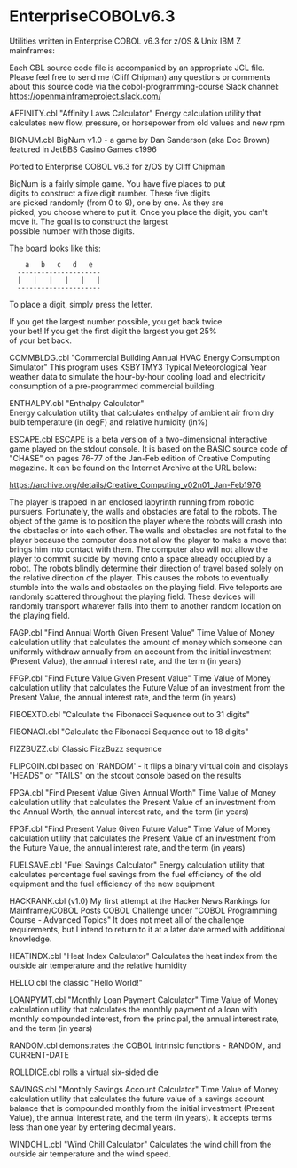 # EnterpriseCOBOLv6.3
Utilities written in Enterprise COBOL v6.3 for z/OS & Unix IBM Z mainframes:

Each CBL source code file is accompanied by an appropriate JCL file.
Please feel free to send me (Cliff Chipman) any questions or comments
about this source code via the cobol-programming-course Slack channel:
https://openmainframeproject.slack.com/

AFFINITY.cbl
"Affinity Laws Calculator"
Energy calculation utility that calculates new flow, pressure, or horsepower 
from old values and new rpm

BIGNUM.cbl
    BigNum v1.0 - a game by Dan Sanderson (aka Doc Brown)       
    featured in JetBBS Casino Games c1996
                                                                
 Ported to Enterprise COBOL v6.3 for z/OS by Cliff Chipman      
                                                                
 BigNum is a fairly simple game.  You have five places to put   
 digits to construct a five digit number.  These five digits    
 are picked randomly (from 0 to 9), one by one.  As they are    
 picked, you choose where to put it.  Once you place the digit, 
 you can't move it.  The goal is to construct the largest       
 possible number with those digits.                             
                                                                
 The board looks like this:                                     
                                                                
        a   b   c   d   e                                       
      ---------------------                                     
      |   |   |   |   |   |                                     
      ---------------------                                     
                                                                
  To place a digit, simply press the letter.                    
                                                                
 If you get the largest number possible, you get back twice     
 your bet!  If you get the first digit the largest you get 25%  
 of your bet back.                                              

COMMBLDG.cbl
"Commercial Building Annual HVAC Energy Consumption Simulator"
This program uses KSBYTMY3 Typical Meteorological Year weather data to
simulate the hour-by-hour cooling load and electricity consumption of 
a pre-programmed commercial building.

ENTHALPY.cbl
"Enthalpy Calculator"      
Energy calculation utility that calculates enthalpy of ambient air from dry 
bulb temperature (in degF) and relative humidity (in%)

ESCAPE.cbl
ESCAPE is a beta version of a two-dimensional interactive game played on the
stdout console. It is based on the BASIC source code of "CHASE" on pages 76-77
of the Jan-Feb edition of Creative Computing magazine. It can be found on the
Internet Archive at the URL below:

https://archive.org/details/Creative_Computing_v02n01_Jan-Feb1976

The player is trapped in an enclosed labyrinth running from robotic pursuers.
Fortunately, the walls and obstacles are fatal to the robots. The object of the 
game is to position the	player where the robots will crash into the obstacles or 
into each other.  The walls and obstacles are not fatal to the player because
the computer does not allow the player to make a move that brings him into
contact with them.  The computer also will not allow the player to commit
suicide by moving onto a space already occupied by a robot.  The robots blindly
determine their direction of travel based solely on the relative direction of
the player. This causes the robots to eventually stumble into the walls and 
obstacles on the playing field. Five teleports are randomly scattered throughout
the playing field.  These devices will randomly transport whatever falls into
them to another random location on the playing field.

FAGP.cbl
"Find Annual Worth Given Present Value"
Time Value of Money calculation utility that calculates the amount of money
which someone can uniformly withdraw annually from an account from the
initial investment (Present Value), the annual interest rate, and the term (in 
years)

FFGP.cbl
"Find Future Value Given Present Value"
Time Value of Money calculation utility that calculates the Future Value of an 
investment from the Present Value, the annual interest rate, and the term (in 
years)

FIBOEXTD.cbl
"Calculate the Fibonacci Sequence out to 31 digits"

FIBONACI.cbl
"Calculate the Fibonacci Sequence out to 18 digits"

FIZZBUZZ.cbl
Classic FizzBuzz sequence

FLIPCOIN.cbl
based on 'RANDOM' - it flips a binary virtual coin and displays "HEADS" or 
"TAILS" on the stdout console based on the results

FPGA.cbl
"Find Present Value Given Annual Worth"
Time Value of Money calculation utility that calculates the Present Value of an
investment from the Annual Worth, the annual interest rate, and the term (in 
years)

FPGF.cbl
"Find Present Value Given Future Value"
Time Value of Money calculation utility that calculates the Present Value of an
investment from the Future Value, the annual interest rate, and the term (in 
years)

FUELSAVE.cbl
"Fuel Savings Calculator"
Energy calculation utility that calculates percentage fuel savings from the 
fuel efficiency of the old equipment and the fuel efficiency of the new
equipment

HACKRANK.cbl (v1.0)
My first attempt at the Hacker News Rankings for Mainframe/COBOL Posts COBOL 
Challenge under "COBOL Programming Course - Advanced Topics"
It does not meet all of the challenge requirements, but I intend to return
to it at a later date armed with additional knowledge.

HEATINDX.cbl
"Heat Index Calculator"
Calculates the heat index from the outside air temperature and the relative
humidity

HELLO.cbl
the classic "Hello World!"

LOANPYMT.cbl
"Monthly Loan Payment Calculator"
Time Value of Money calculation utility that calculates the monthly payment
of a loan with monthly compounded interest, from the principal, the annual
interest rate, and the term (in years)

RANDOM.cbl
demonstrates the COBOL intrinsic functions - RANDOM, and CURRENT-DATE

ROLLDICE.cbl
rolls a virtual six-sided die

SAVINGS.cbl
"Monthly Savings Account Calculator"
Time Value of Money calculation utility that calculates the future value of a
savings account balance that is compounded monthly from the initial 
investment (Present Value), the annual interest rate, and the term (in years).
It accepts terms less than one year by entering decimal years.

WINDCHIL.cbl
"Wind Chill Calculator"
Calculates the wind chill from the outside air temperature and the wind speed.
